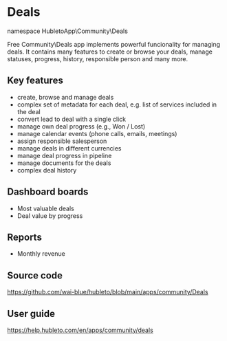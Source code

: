 # Deals

namespace HubletoApp\Community\Deals

Free Community\Deals app implements powerful funcionality for managing deals. It contains many features to create or browse your deals,
manage statuses, progress, history, responsible person and many more.

## Key features

  * create, browse and manage deals
  * complex set of metadata for each deal, e.g. list of services included in the deal
  * convert lead to deal with a single click
  * manage own deal progress (e.g., Won / Lost)
  * manage calendar events (phone calls, emails, meetings)
  * assign responsible salesperson
  * manage deals in different currencies
  * manage deal progress in pipeline
  * manage documents for the deals
  * complex deal history

## Dashboard boards

  * Most valuable deals
  * Deal value by progress

## Reports

  * Monthly revenue

## Source code

https://github.com/wai-blue/hubleto/blob/main/apps/community/Deals

## User guide

https://help.hubleto.com/en/apps/community/deals